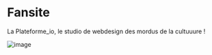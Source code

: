 # Fansite

La Plateforme_io, le studio de webdesign des mordus de la cultuuure !

![image](https://github.com/user-attachments/assets/9d0b5ae1-d4ef-4c4a-a8b1-f5b62757158f)
